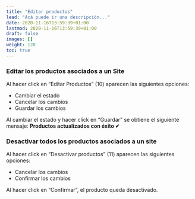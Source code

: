 ```yaml
---
title: "Editar productos"
lead: "Acá puede ir una descripción..."
date: 2020-11-16T13:59:39+01:00
lastmod: 2020-11-16T13:59:39+01:00
draft: false
images: []
weight: 120
toc: true
---
```


### Editar los productos asociados a un Site

Al hacer click en “Editar Productos” (10) aparecen las siguientes opciones:

- Cambiar el estado
- Cancelar los cambios
- Guardar los cambios

Al cambiar el estado y hacer click en “Guardar” se obtiene el siguiente mensaje: **Productos actualizados con éxito ✔**

### Desactivar todos los productos asociados a un site

Al hacer click en “Desactivar productos” (11) aparecen las siguientes opciones:

- Cancelar los cambios
- Confirmar los cambios

Al hacer click en “Confirmar”, el producto queda desactivado.
